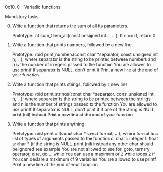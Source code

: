 0x10. C - Variadic functions

Mandatory tasks

0. Write a function that returns the sum of all its parameters.

	Prototype: int sum_them_all(const unsigned int n, ...);
	If n == 0, return 0
1. Write a function that prints numbers, followed by a new line.

	Prototype: void print_numbers(const char *separator, const unsigned int n, ...);
	where separator is the string to be printed between numbers
	and n is the number of integers passed to the function
	You are allowed to use printf
	If separator is NULL, don’t print it
	Print a new line at the end of your function
2. Write a function that prints strings, followed by a new line.

	Prototype: void print_strings(const char *separator, const unsigned int n, ...);
	where separator is the string to be printed between the strings
	and n is the number of strings passed to the function
	You are allowed to use printf
	If separator is NULL, don’t print it
	If one of the string is NULL, print (nil) instead
	Print a new line at the end of your function
3. Write a function that prints anything.

	Prototype: void print_all(const char * const format, ...);
	where format is a list of types of arguments passed to the function
		c: char
		i: integer
		f: float
		s: char * (if the string is NULL, print (nil) instead
	any other char should be ignored
	see example
	You are not allowed to use for, goto, ternary operator, else, do ... while
	You can use a maximum of
		2 while loops
		2 if
	You can declare a maximum of 9 variables
	You are allowed to use printf
	Print a new line at the end of your function
